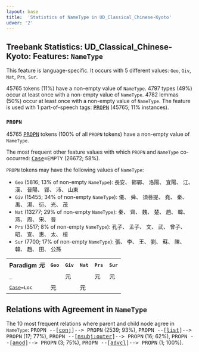 ```yaml
---
layout: base
title:  'Statistics of NameType in UD_Classical_Chinese-Kyoto'
udver: '2'
---
```


## Treebank Statistics: UD_Classical_Chinese-Kyoto: Features: `NameType`

This feature is language-specific.
It occurs with 5 different values: `Geo`, `Giv`, `Nat`, `Prs`, `Sur`.

45765 tokens (11%) have a non-empty value of `NameType`.
4797 types (49%) occur at least once with a non-empty value of `NameType`.
4782 lemmas (50%) occur at least once with a non-empty value of `NameType`.
The feature is used with 1 part-of-speech tags: <tt><a href="lzh_kyoto-pos-PROPN.html">PROPN</a></tt> (45765; 11% instances).

### `PROPN`

45765 <tt><a href="lzh_kyoto-pos-PROPN.html">PROPN</a></tt> tokens (100% of all `PROPN` tokens) have a non-empty value of `NameType`.

The most frequent other feature values with which `PROPN` and `NameType` co-occurred: <tt><a href="lzh_kyoto-feat-Case.html">Case</a></tt><tt>=EMPTY</tt> (26672; 58%).

`PROPN` tokens may have the following values of `NameType`:

* `Geo` (5816; 13% of non-empty `NameType`): 長安、 邯鄲、 洛陽、 宜陽、 江、 漢、 晉陽、 郢、 沛、 山東
* `Giv` (15455; 34% of non-empty `NameType`): 儀、 舜、 須菩提、 堯、 秦、 禹、 湯、 衍、 光、 茂
* `Nat` (13277; 29% of non-empty `NameType`): 秦、 齊、 魏、 楚、 趙、 韓、 燕、 周、 宋、 晉
* `Prs` (3517; 8% of non-empty `NameType`): 孔子、 孟子、 文、 武、 曾子、 昭、 宣、 惠、 太、 桓
* `Sur` (7700; 17% of non-empty `NameType`): 張、 李、 王、 劉、 蘇、 陳、 韓、 趙、 田、 公孫

<table>
  <tr><th>Paradigm <i>元</i></th><th><tt>Geo</tt></th><th><tt>Giv</tt></th><th><tt>Nat</tt></th><th><tt>Prs</tt></th><th><tt>Sur</tt></th></tr>
  <tr><td><tt>_</tt></td><td></td><td>元</td><td></td><td>元</td><td>元</td></tr>
  <tr><td><tt><tt><a href="lzh_kyoto-feat-Case.html">Case</a></tt><tt>=Loc</tt></tt></td><td>元</td><td></td><td>元</td><td></td><td></td></tr>
</table>

## Relations with Agreement in `NameType`

The 10 most frequent relations where parent and child node agree in `NameType`:
<tt>PROPN --[<tt><a href="lzh_kyoto-dep-conj.html">conj</a></tt>]--> PROPN</tt> (2539; 93%),
<tt>PROPN --[<tt><a href="lzh_kyoto-dep-list.html">list</a></tt>]--> PROPN</tt> (17; 77%),
<tt>PROPN --[<tt><a href="lzh_kyoto-dep-nsubj-outer.html">nsubj:outer</a></tt>]--> PROPN</tt> (16; 62%),
<tt>PROPN --[<tt><a href="lzh_kyoto-dep-amod.html">amod</a></tt>]--> PROPN</tt> (3; 75%),
<tt>PROPN --[<tt><a href="lzh_kyoto-dep-advcl.html">advcl</a></tt>]--> PROPN</tt> (1; 100%).

